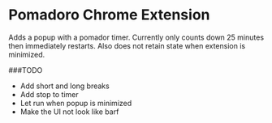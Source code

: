 # Pomadoro Chrome Extension
Adds a popup with a pomador timer.  Currently only counts down 25 minutes then immediately restarts.  Also does not retain state when extension is minimized.

###TODO
* Add short and long breaks
* Add stop to timer
* Let run when popup is minimized
* Make the UI not look like barf

